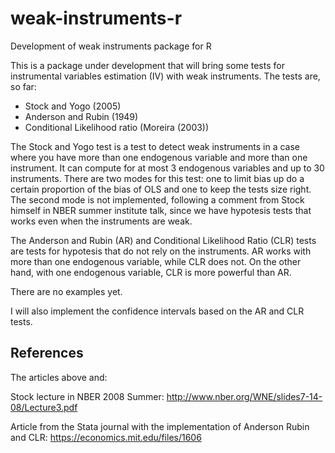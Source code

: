# weak-instruments-r
Development of weak instruments package for R

This is a package under development that will bring some tests for instrumental variables estimation (IV) with weak instruments. The tests are, so far:

* Stock and Yogo (2005)
* Anderson and Rubin (1949)
* Conditional Likelihood ratio (Moreira (2003)) 

The Stock and Yogo test is a test to detect weak instruments in a case where you have more than one endogenous variable and more than one instrument. It can compute for at most 3 endogenous variables and up to 30 instruments. There are two modes for this test: one to limit bias up do a certain proportion of the bias of OLS and one to keep the tests size right. The second mode is not implemented, following a comment from Stock himself in NBER summer institute talk, since we have hypotesis tests that works even when the instruments are weak. 

The Anderson and Rubin (AR) and Conditional Likelihood Ratio (CLR) tests are tests for hypotesis that do not rely on the instruments. AR works with more than one endogenous variable, while CLR does not. On the other hand, with one endogenous variable, CLR is more powerful than AR. 

There are no examples yet.

I will also implement the confidence intervals based on the AR and CLR tests.

## References 

The articles above and:

Stock lecture in NBER 2008 Summer: http://www.nber.org/WNE/slides7-14-08/Lecture3.pdf

Article from the Stata journal with the implementation of Anderson Rubin and CLR: https://economics.mit.edu/files/1606
